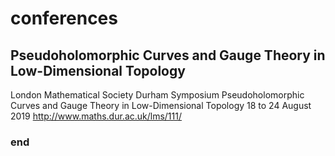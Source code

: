 # conferences


## Pseudoholomorphic Curves and Gauge Theory in Low-Dimensional Topology

London Mathematical Society Durham Symposium
Pseudoholomorphic Curves and Gauge Theory in Low-Dimensional Topology
18 to 24 August 2019
http://www.maths.dur.ac.uk/lms/111/




### end
